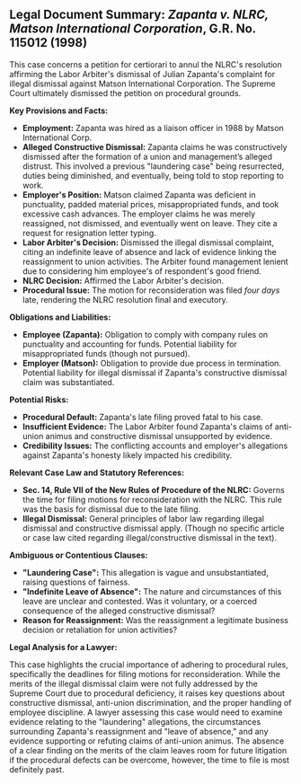 ## Legal Document Summary: *Zapanta v. NLRC, Matson International Corporation*, G.R. No. 115012 (1998)

This case concerns a petition for certiorari to annul the NLRC's resolution affirming the Labor Arbiter's dismissal of Julian Zapanta's complaint for illegal dismissal against Matson International Corporation. The Supreme Court ultimately dismissed the petition on procedural grounds.

**Key Provisions and Facts:**

*   **Employment:** Zapanta was hired as a liaison officer in 1988 by Matson International Corp.
*   **Alleged Constructive Dismissal:** Zapanta claims he was constructively dismissed after the formation of a union and management’s alleged distrust. This involved a previous "laundering case" being resurrected, duties being diminished, and eventually, being told to stop reporting to work.
*   **Employer's Position:** Matson claimed Zapanta was deficient in punctuality, padded material prices, misappropriated funds, and took excessive cash advances. The employer claims he was merely reassigned, not dismissed, and eventually went on leave. They cite a request for resignation letter typing.
*   **Labor Arbiter's Decision:** Dismissed the illegal dismissal complaint, citing an indefinite leave of absence and lack of evidence linking the reassignment to union activities. The Arbiter found management lenient due to considering him employee's of respondent's good friend.
*   **NLRC Decision:** Affirmed the Labor Arbiter's decision.
*   **Procedural Issue:** The motion for reconsideration was filed *four days* late, rendering the NLRC resolution final and executory.

**Obligations and Liabilities:**

*   **Employee (Zapanta):** Obligation to comply with company rules on punctuality and accounting for funds. Potential liability for misappropriated funds (though not pursued).
*   **Employer (Matson):** Obligation to provide due process in termination. Potential liability for illegal dismissal if Zapanta's constructive dismissal claim was substantiated.

**Potential Risks:**

*   **Procedural Default:** Zapanta's late filing proved fatal to his case.
*   **Insufficient Evidence:** The Labor Arbiter found Zapanta's claims of anti-union animus and constructive dismissal unsupported by evidence.
*   **Credibility Issues:** The conflicting accounts and employer's allegations against Zapanta's honesty likely impacted his credibility.

**Relevant Case Law and Statutory References:**

*   **Sec. 14, Rule VII of the New Rules of Procedure of the NLRC:** Governs the time for filing motions for reconsideration with the NLRC. This rule was the basis for dismissal due to the late filing.
*   **Illegal Dismissal:** General principles of labor law regarding illegal dismissal and constructive dismissal apply. (Though no specific article or case law cited regarding illegal/constructive dismissal in the text).

**Ambiguous or Contentious Clauses:**

*   **"Laundering Case":** This allegation is vague and unsubstantiated, raising questions of fairness.
*   **"Indefinite Leave of Absence":** The nature and circumstances of this leave are unclear and contested. Was it voluntary, or a coerced consequence of the alleged constructive dismissal?
*   **Reason for Reassignment:** Was the reassignment a legitimate business decision or retaliation for union activities?

**Legal Analysis for a Lawyer:**

This case highlights the crucial importance of adhering to procedural rules, specifically the deadlines for filing motions for reconsideration. While the merits of the illegal dismissal claim were not fully addressed by the Supreme Court due to procedural deficiency, it raises key questions about constructive dismissal, anti-union discrimination, and the proper handling of employee discipline. A lawyer assessing this case would need to examine evidence relating to the "laundering" allegations, the circumstances surrounding Zapanta's reassignment and "leave of absence," and any evidence supporting or refuting claims of anti-union animus. The absence of a clear finding on the merits of the claim leaves room for future litigation if the procedural defects can be overcome, however, the time to file is most definitely past.
